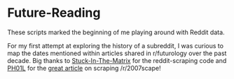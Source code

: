 # Future-Reading
These scripts marked the beginning of me playing around with Reddit data.

For my first attempt at exploring the history of a subreddit, I was curious to map the dates mentioned within articles shared in r/futurology over the past decade.
Big thanks to [Stuck-In-The-Matrix](https://www.reddit.com/r/pushshift/comments/89pxra/pushshift_api_with_large_amounts_of_data/dwuqgf6) for the reddit-scraping code and [PH01L](https://github.com/osrsbox) for the [great article](https://www.osrsbox.com/blog/2019/03/17/data-is-beautiful-6-year-analysis-of-reddit-2007scape/) on scraping /r/2007scape!
